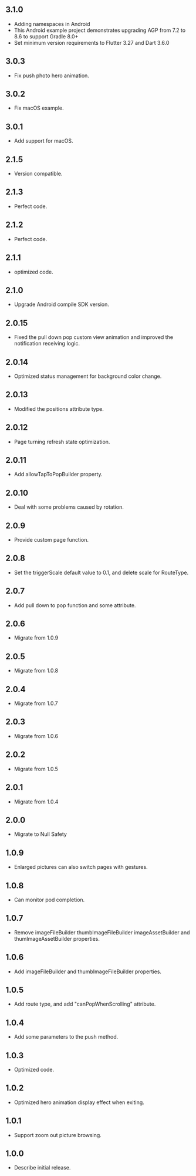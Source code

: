 ## 3.1.0

* Adding namespaces in Android
* This Android example project demonstrates upgrading AGP from 7.2 to 8.6 to support Gradle 8.0+
* Set minimum version requirements to Flutter 3.27 and Dart 3.6.0

## 3.0.3

* Fix push photo hero animation.

## 3.0.2

* Fix macOS example.

## 3.0.1

* Add support for macOS.

## 2.1.5

* Version compatible.

## 2.1.3

* Perfect code.

## 2.1.2

* Perfect code.

## 2.1.1

* optimized code.

## 2.1.0

* Upgrade Android compile SDK version.

## 2.0.15

* Fixed the pull down pop custom view animation and improved the notification receiving logic.

## 2.0.14

* Optimized status management for background color change.

## 2.0.13

* Modified the positions attribute type.

## 2.0.12

* Page turning refresh state optimization.

## 2.0.11

* Add allowTapToPopBuilder property.

## 2.0.10

* Deal with some problems caused by rotation.

## 2.0.9

* Provide custom page function.

## 2.0.8

* Set the triggerScale default value to 0.1, and delete scale for RouteType.

## 2.0.7

* Add pull down to pop function and some attribute.

## 2.0.6

* Migrate from 1.0.9

## 2.0.5

* Migrate from 1.0.8

## 2.0.4

* Migrate from 1.0.7

## 2.0.3

* Migrate from 1.0.6

## 2.0.2

* Migrate from 1.0.5

## 2.0.1

* Migrate from 1.0.4

## 2.0.0

* Migrate to Null Safety

## 1.0.9

* Enlarged pictures can also switch pages with gestures.

## 1.0.8

* Can monitor pod completion.

## 1.0.7

* Remove imageFileBuilder thumbImageFileBuilder imageAssetBuilder and thumImageAssetBuilder
  properties.

## 1.0.6

* Add imageFileBuilder and thumbImageFileBuilder properties.

## 1.0.5

* Add route type, and add "canPopWhenScrolling" attribute.

## 1.0.4

* Add some parameters to the push method.

## 1.0.3

* Optimized code.

## 1.0.2

* Optimized hero animation display effect when exiting.

## 1.0.1

* Support zoom out picture browsing.

## 1.0.0

* Describe initial release.
